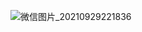 ![微信图片_20210929221836](https://user-images.githubusercontent.com/90554987/135287970-8319c689-2521-4c19-be72-8e117d14f689.png)

